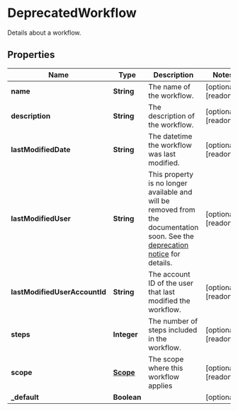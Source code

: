

# DeprecatedWorkflow

Details about a workflow.

## Properties

Name | Type | Description | Notes
------------ | ------------- | ------------- | -------------
**name** | **String** | The name of the workflow. |  [optional] [readonly]
**description** | **String** | The description of the workflow. |  [optional] [readonly]
**lastModifiedDate** | **String** | The datetime the workflow was last modified. |  [optional] [readonly]
**lastModifiedUser** | **String** | This property is no longer available and will be removed from the documentation soon. See the [deprecation notice](https://developer.atlassian.com/cloud/jira/platform/deprecation-notice-user-privacy-api-migration-guide/) for details. |  [optional] [readonly]
**lastModifiedUserAccountId** | **String** | The account ID of the user that last modified the workflow. |  [optional] [readonly]
**steps** | **Integer** | The number of steps included in the workflow. |  [optional] [readonly]
**scope** | [**Scope**](Scope.md) | The scope where this workflow applies |  [optional] [readonly]
**_default** | **Boolean** |  |  [optional]



